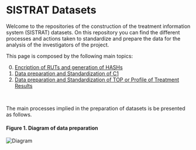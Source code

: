 # SISTRAT Datasets

Welcome to the repositories of the construction of the treatment information system (SISTRAT) datasets. On this repository you can find the different processes and actions taken to standardize and prepare the data for the analysis of the investigators of the project.

This page is composed by the following main topics:

0. [Encription of RUTs and generation of HASHs](Encript)
1. [Data preparation and Standardization of C1](Data_prep_C1)
2. [Data preparation and Standardization of TOP or Profile of Treatment Results](top_info.md#include-generated-text)

<br>

The main processes implied in the preparation of datasets is be presented as follows.

#### Figure 1. Diagram of data preparation
![Diagram](Figures/Rut_Administración.png)